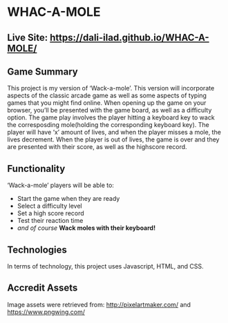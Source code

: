 WHAC-A-MOLE
===========

## Live Site: https://dali-ilad.github.io/WHAC-A-MOLE/

## Game Summary

This project is my version of ‘Wack-a-mole’.
 This version will incorporate aspects of the classic arcade game as well as some aspects of typing games that you might find online.
  When opening up the game on your browser, you’ll be presented with the game board, as well as a difficulty option. 
  The game play involves the player hitting a keyboard key to wack the corresposding mole(holding the corresponding keyboard key). 
  The player will have ‘x’ amount of lives, and when the player misses a mole, the lives decrement. 
  When the player is out of lives, the game is over and they are presented with their score, as well as the highscore record.

## Functionality 

‘Wack-a-mole’ players will be able to:
* Start the game when they are ready
* Select a difficulty level
* Set a high score record
* Test their reaction time
* *and of course* **Wack moles with their keyboard!**

## Technologies

In terms of technology, this project uses Javascript, HTML, and CSS. 

## Accredit Assets 
Image assets were retrieved from: http://pixelartmaker.com/ and https://www.pngwing.com/

